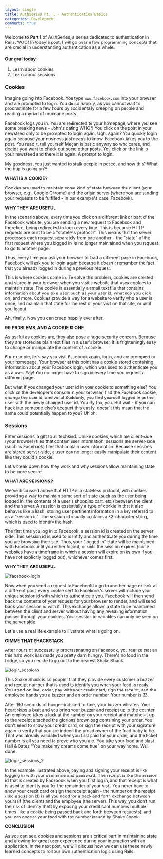 ```yaml
---
layout: single
title: AuthSeries Pt. 1 - Authentication Basics
categories: Development
comments: true
---
```


Welcome to **Part 1** of AuthSeries, a series dedicated to authentication in Rails. WOO! In today's post, I will go over a few programming concepts that are crucial in understanding authentication as a whole.

#### Our goal today:
1. Learn about cookies
2. Learn about sessions

<!--more-->

### Cookies

Imagine going into Facebook. You type `www.facebook.com` into your browser and are prompted to login. You do so happily, as you cannot wait to procrastinate for a few hours by accidentally creeping on people and reading a myriad of mundane posts.

Facebook logs you in. You are redirected to your homepage, where you see some breaking news - John's dating WHO?! You click on the post in your newsfeed only to be prompted to login again. Ugh. Again? You quickly login again because your nosiness just *needs* to know. Facebook takes you to the post. You read it, tell yourself Megan is basic anyway so who cares, and decide you want to check out some other posts. You click on the link to your newsfeed and there it is again. A prompt to login.

My goodness, you just wanted to stalk people in peace, and now this? What the http is going on?!

**WHAT IS A COOKIE?**

Cookies are used to maintain some kind of state between the client (your browser, e.g., Google Chrome) and the origin server (where you are sending your requests to be fulfilled - in our example's case, Facebook). 

**WHY THEY ARE USEFUL**

In the scenario above, every time you click on a different link or part of the Facebook website, you are sending a new request to Facebook and therefore, being redirected to login every time. This is because HTTP requests are built to be a "stateless protocol". This means that the server processes each request separately from one another - the "state" of the first request where you logged in, is no longer maintained when you request to go to another page. 

Thus, every time you ask your browser to load a different page in Facebook, Facebook will ask you to login again because it *doesn't* remember the fact that you already logged in during a previous request.

This is where cookies come in. To solve this problem, cookies are created and stored in your browser when you visit a website that uses cookies to maintain state. The cookie is essentially a small text file that contains information about you as a user, such as your user id, what ads you click on, and more. Cookies provide a way for a website to verify who a user is once, and maintain that state for the rest of your visit on that site, or until you logout. 

Ah, finally. Now you can creep happily ever after.

**99 PROBLEMS, AND A COOKIE IS ONE**

As useful as cookies are, they also pose a huge security concern. Because they are stored as plain text files in a user's browser, it is frighteningly easy to change or manipulate the content of a cookie. 

For example, let's say you visit Facebook again, login, and are prompted to your homepage. Your browser at this point has a cookie stored containing information about your Facebook login, which was used to authenticate you as a user. Yay! You no longer have to sign in every time you request a different page. 

But what if you changed your user id in your cookie to something else? You click on the developer's console in your browser, find the Facebook cookie, change the user id, and voila! Suddenly, you find yourself logged in as the user with the newly changed user id. You sly fox, you. But wait - if you can hack into someone else's account this easily, doesn't this mean that the same could potentially happen to you? Uh oh.

### Sessions

Enter sessions, a gift to all techkind. Unlike cookies, which are client-side (your browser) files that contain user information, sessions are server-side (such as Facebook) files that contain user information. Because sessions are stored server-side, a user can no longer easily manipulate their content like they could a cookie. 

Let's break down how they work and why sessions allow maintaining state to be more secure.

**WHAT ARE SESSIONS?**

We've discussed above that HTTP is a stateless protocol, with cookies providing a way to maintain some sort of state (such as the user being logged in, the contents of a user's shopping cart, etc.) between the client and the server. A session is essentially a type of cookie in that it also behaves like a hash, storing user pertinent information in a key referred to as a "session id". The session id usually contains a 32-character string, which is used to identify the hash.

The first time you log in to Facebook, a session id is created on the server side. This session id is used to identify and authenticate you during the time you are browsing their site. Thus, your "logged in" state will be maintained with Facebook until you either logout, or until the session expires (some websites have a timeframe in which a session will expire on its own if you have not explicitly logged out), whichever comes first.

**WHY THEY ARE USEFUL**

![facebook-login](http://i64.tinypic.com/2432a92.jpg)

Now when you send a request to Facebook to go to another page or look at a different post, every cookie sent to Facebook's server will include your unique session id with which to authenticate you. Facebook will then send back the contents of your request for your browser to render, and will send back your session id with it. This exchange allows a state to be maintained between the client and server without having any revealing information passed through your cookies. Your session id variables can only be seen on the server side.

Let's use a real life example to illustrate what is going on.

**GIMME THAT SHACKSTACK**

After hours of successfully procrastinating on Facebook, you realize that all this hard work has made you pretty darn hungry. There's no food in the fridge, so you decide to go out to the nearest Shake Shack. 

![login_sessions](http://i67.tinypic.com/2vuwqq9.jpg)

This Shake Shack is so poppin' that they provide every customer a buzzer and receipt number that is used to identify you when your food is ready. You stand on line, order, pay with your credit card, sign the receipt, and the employee hands you a buzzer and an order number. Your number is 33.

After 180 seconds of hunger-induced torture, your buzzer vibrates. Your heart skips a beat and you bring your buzzer and receipt up to the counter. An employee takes a look at the number on your receipt and matches it up to the receipt attached the glorious brown bag containing your order. You don't need to show your credit card, or sign the receipt with your signature again to verify that you are indeed the proud owner of the food baby to be. That was already validated when you first paid for your order, and the ticket number is all you need to prove who you are. You take your food and blast Hall & Oates "You make my dreams come true" on your way home. Well done.

![login_sessions_2](http://i63.tinypic.com/108h7rp.jpg)

In the example illustrated above, paying and signing your receipt is like logging in with your username and password. The receipt is like the session id that is created by Facebook when you first log in, and that receipt is what is used to identity you for the remainder of your visit. You never have to show your credit card or sign the receipt again - the number on the receipt (like a session id) is all you need for a back and forth exchange between yourself (the client) and the employee (the server). This way, you don't run the risk of identity theft by exposing your credit card numbers multiple times (like a cookie being passed back and forth between requests), and you can access your food with the number issued by Shake Shack.

**CONCLUSION**

As you can see, cookies and sessions are a critical part in maintaining state and allowing for great user experience during your interaction with an application. In the next post, we will discuss how we can use these newly learned concepts to roll our own authentication logic using Rails.
